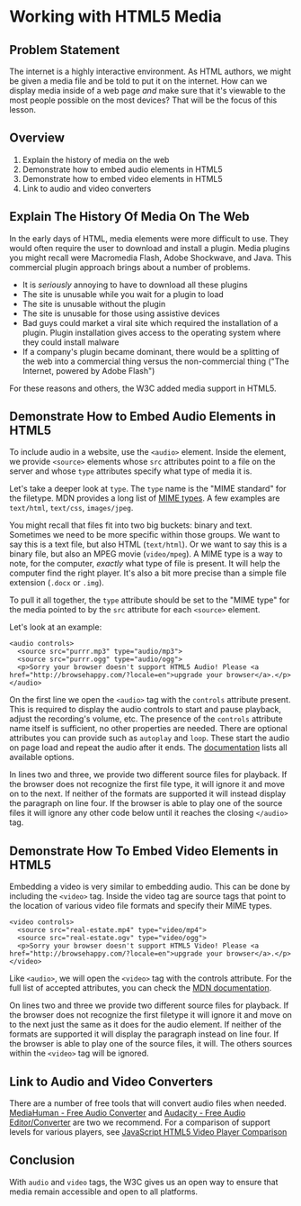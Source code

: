 # Working with HTML5 Media

## Problem Statement

The internet is a highly interactive environment. As HTML authors, we might be
given a media file and be told to put it on the internet. How can we display
media inside of a web page _and_ make sure that it's viewable to the most
people possible on the most devices? That will be the focus of this lesson.

## Overview

1. Explain the history of media on the web
2. Demonstrate how to embed audio elements in HTML5
3. Demonstrate how to embed video elements in HTML5
4. Link to audio and video converters

## Explain The History Of Media On The Web

In the early days of HTML, media elements were more difficult to use. They
would often require the user to download and install a plugin. Media plugins
you might recall were Macromedia Flash, Adobe Shockwave, and Java. This
commercial plugin approach brings about a number of problems.

* It is _seriously_ annoying to have to download all these plugins
* The site is unusable while you wait for a plugin to load
* The site is unusable without the plugin
* The site is unusable for those using assistive devices
* Bad guys could market a viral site which required the installation of a
  plugin. Plugin installation gives access to the operating system where they
  could install malware
* If a company's plugin became dominant, there would be a splitting of the web
  into a commercial thing versus the non-commercial thing ("The Internet,
  powered by Adobe Flash")

For these reasons and others, the W3C added media support in HTML5.

## Demonstrate How to Embed Audio Elements in HTML5

To include audio in a website, use the `<audio>` element. Inside the element,
we provide `<source>` elements whose `src` attributes point to a file on the
server and whose `type` attributes specify what type of media it is.

Let's take a deeper look at `type`. The `type` name is the "MIME standard" for
the filetype. MDN provides a long list of [MIME types][mimetypes]. A few
examples are `text/html`, `text/css`, `images/jpeg`.

You might recall that files fit into two big buckets: binary and text.
Sometimes we need to be more specific within those groups. We want to say this
is a text file, but also HTML (`text/html`). Or we want to say this is a binary
file, but also an MPEG movie (`video/mpeg`). A MIME type is a way to note, for
the computer, _exactly_ what type of file is present. It will help the
computer find the right player. It's also a bit more precise than a simple file
extension (`.docx` or `.img`).

To pull it all together, the `type` attribute should be set to the "MIME type"
for the media pointed to by the `src` attribute for each `<source>` element.

Let's look at an example:

```
<audio controls>
  <source src="purrr.mp3" type="audio/mp3">
  <source src="purrr.ogg" type="audio/ogg">
  <p>Sorry your browser doesn't support HTML5 Audio! Please <a href="http://browsehappy.com/?locale=en">upgrade your browser</a>.</p>
</audio>
```

On the first line we open the `<audio>` tag with the `controls` attribute
present. This is required to display the audio controls to start and pause
playback, adjust the recording's volume, etc.  The presence of the `controls`
attribute name itself is sufficient, no other properties are needed. There are
optional attributes you can provide such as `autoplay` and `loop`. These start
the audio on page load and repeat the audio after it ends. The
[documentation][audio] lists all available options.

In lines two and three, we provide two different source files for playback. If
the browser does not recognize the first file type, it will ignore it and move
on to the next. If neither of the formats are supported it will instead display
the paragraph on line four. If the browser is able to play one of the source
files it will ignore any other code below until it reaches the closing
`</audio>` tag.

## Demonstrate How To Embed Video Elements in HTML5

Embedding a video is very similar to embedding audio. This can be done by
including the `<video>` tag. Inside the video tag are source tags that point to
the location of various video file formats and specify their MIME types.

```
<video controls>
  <source src="real-estate.mp4" type="video/mp4">
  <source src="real-estate.ogv" type="video/ogg">
  <p>Sorry your browser doesn't support HTML5 Video! Please <a href="http://browsehappy.com/?locale=en">upgrade your browser</a>.</p>
</video>
```

Like `<audio>`, we will open the `<video>` tag with the controls attribute.
For the full list of accepted attributes, you can check the [MDN documentation][video].

On lines two and three we provide two different source files for playback. If
the browser does not recognize the first filetype it will ignore it and move on
to the next just the same as it does for the audio element. If neither of the
formats are supported it will display the paragraph instead on line four. If
the browser is able to play one of the source files, it will. The others
sources within the `<video>` tag will be ignored.

## Link to Audio and Video Converters

There are a number of free tools that will convert audio files when needed.
[MediaHuman - Free Audio Converter](http://www.mediahuman.com/audio-converter/)
and [Audacity - Free Audio Editor/Converter](https://sourceforge.net/projects/audacity/) are two we recommend. For a comparison of support levels for various players, see 
[JavaScript HTML5 Video Player Comparison](https://praegnanz.de/html5video/)

## Conclusion

With `audio` and `video` tags, the W3C gives us an open way to ensure that
media remain accessible and open to all platforms.

[mimetypes]: https://developer.mozilla.org/en-US/docs/Web/HTTP/Basics_of_HTTP/MIME_types/Complete_list_of_MIME_types
[audio]: https://developer.mozilla.org/en-US/docs/Web/HTML/Element/audio
[video]: https://developer.mozilla.org/en-US/docs/Web/HTML/Element/video
